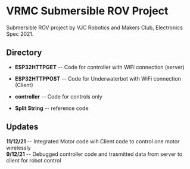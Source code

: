 # VRMC Submersible ROV Project
Submersible ROV project by VJC Robotics and Makers Club, Electronics Spec 2021.

## Directory
- **ESP32HTTPGET** -- Code for controller with WiFi connection (server)
 
- **ESP32HTTPPOST** -- Code for Underwaterbot with WiFi connection (Client)
 
- **controller** -- Code for controls only

- **Split String** -- reference code 

## Updates
**11/12/21** -- Integrated Motor code wih Client code to control one motor wirelessly <br/>
**9/12/21** -- Debugged controller code and trasmitted data from server to client for robot control
